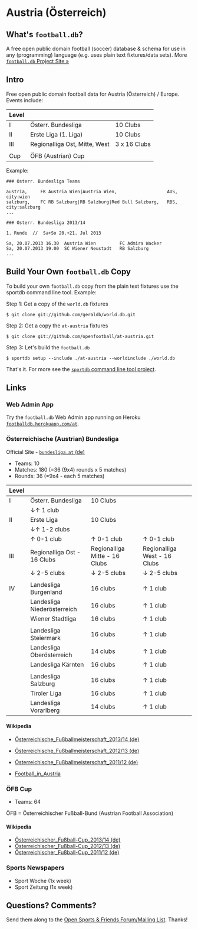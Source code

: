 # Austria (Österreich)

## What's `football.db`?

A free open public domain football (soccer) database & schema
for use in any (programming) language
(e.g. uses plain text fixtures/data sets).
More [`football.db` Project Site »](http://openfootball.github.io)

## Intro

Free open public domain football data for Austria (Österreich) / Europe. Events include:

| Level |                                  |               |
| ----- | -------------------------------- | ------------- |
| I     |  Österr. Bundesliga              |  10 Clubs     |
| II    |  Erste Liga (1. Liga)            |  10 Clubs     |
| III   |  Regionalliga Ost, Mitte, West   |  3 x 16 Clubs |
|       |
| Cup   |  ÖFB (Austrian) Cup |


Example:

~~~
### Österr. Bundesliga Teams

austria,     FK Austria Wien|Austria Wien,                   AUS,  city:wien
salzburg,    FC RB Salzburg|RB Salzburg|Red Bull Salzburg,   RBS,  city:salzburg
...
~~~

~~~
### Österr. Bundesliga 2013/14

1. Runde  //  Sa+So 20.+21. Jul 2013

Sa, 20.07.2013 16.30  Austria Wien         FC Admira Wacker
Sa, 20.07.2013 19.00  SC Wiener Neustadt   RB Salzburg
...
~~~


## Build Your Own `football.db` Copy

To build your own `football.db` copy from the plain text fixtures
use the sportdb command line tool. Example:

Step 1:  Get a copy of the `world.db` fixtures

    $ git clone git://github.com/geraldb/world.db.git

Step 2:  Get a copy the `at-austria` fixtures

    $ git clone git://github.com/openfootball/at-austria.git

Step 3:  Let's build the `football.db`

    $ sportdb setup --include ./at-austria --worldinclude ./world.db

That's it. For more
see the [`sportdb` command line tool project](https://github.com/geraldb/sport.db.ruby).



## Links

### Web Admin App

Try the `football.db` Web Admin app running on Heroku
[`footballdb.herokuapp.com/at`](http://footballdb.herokuapp.com/at).

### Österreichische (Austrian) Bundesliga

Official Site - [`bundesliga.at` (de)](http://bundesliga.at)

- Teams: 10
- Matches: 180  (=36 (9x4) rounds x 5 matches)
- Rounds: 36 (=9x4 - each 5 matches)

| Level |                     |                |     |
| ----- | ------------------- | -------------- | --- |
|   I   | Österr. Bundesliga  | 10 Clubs       |
|       |   ↓↑ 1 club                          |
|   II  | Erste Liga          | 10 Clubs       |
|       |   ↓↑ 1-2 clubs                       |
|       |   ↑ 0-1 club                |   ↑ 0-1 club                     |     ↑ 0-1 club                 |
|   III | Regionalliga Ost - 16 Clubs |   Regionalliga Mitte - 16 Clubs  |   Regionalliga West - 16 Clubs |
|       |   ↓ 2-5 clubs               |   ↓ 2-5 clubs                    |     ↓ 2-5 clubs                |
|       |
|   IV  | Landesliga Burgenland        | 16 clubs | ↑ 1 club |
|       | Landesliga Niederösterreich  | 16 clubs | ↑ 1 club |
|       | Wiener Stadtliga             | 16 clubs | ↑ 1 club |
|       | 
|       | Landesliga Steiermark        | 16 clubs | ↑ 1 club |
|       | Landesliga Oberösterreich    | 14 clubs | ↑ 1 club |
|       | Landesliga Kärnten           | 16 clubs | ↑ 1 club |
|       | 
|       | Landesliga Salzburg          | 16 clubs | ↑ 1 club |
|       | Tiroler Liga                 | 16 clubs | ↑ 1 club |
|       | Landesliga Vorarlberg        | 14 clubs | ↑ 1 club |


#### Wikipedia

- [Österreichische_Fußballmeisterschaft_2013/14 (de)](http://de.wikipedia.org/wiki/Österreichische_Fußballmeisterschaft_2013/14)
- [Österreichische_Fußballmeisterschaft_2012/13 (de)](http://de.wikipedia.org/wiki/Österreichische_Fußballmeisterschaft_2012/13)
- [Österreichische_Fußballmeisterschaft_2011/12 (de)](http://de.wikipedia.org/wiki/Österreichische_Fußballmeisterschaft_2011/12)


- [Football_in_Austria](http://en.wikipedia.org/wiki/Football_in_Austria)

### ÖFB Cup

- Teams: 64

ÖFB = Österreichischer Fußball-Bund (Austrian Football Association)


#### Wikipedia

- [Österreichischer_Fußball-Cup_2013/14 (de)](http://de.wikipedia.org/wiki/Österreichischer_Fußball-Cup_2013/14)
- [Österreichischer_Fußball-Cup_2012/13 (de)](http://de.wikipedia.org/wiki/Österreichischer_Fußball-Cup_2012/13)
- [Österreichischer_Fußball-Cup_2011/12 (de)](http://de.wikipedia.org/wiki/Österreichischer_Fußball-Cup_2011/12)


### Sports Newspapers

- Sport Woche (1x week)
- Sport Zeitung (1x week)



## Questions? Comments?

Send them along to the
[Open Sports & Friends Forum/Mailing List](http://groups.google.com/group/opensport).
Thanks!